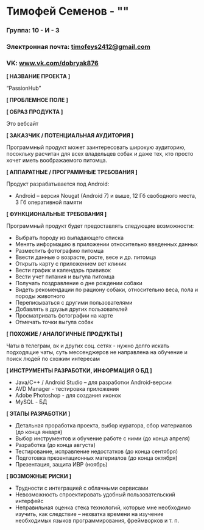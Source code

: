# Тимофей Семенов - ""

### Группа: 10 - И - 3
### Электронная почта: timofeys2412@gmail.com
### VK: www.vk.com/dobryak876

**[ НАЗВАНИЕ ПРОЕКТА ]**

“PassionHub”


**[ ПРОБЛЕМНОЕ ПОЛЕ ]**



**[ ОБРАЗ ПРОДУКТА ]**

Это вебсайт 

**[ ЗАКАЗЧИК / ПОТЕНЦИАЛЬНАЯ АУДИТОРИЯ ]**

Программный продукт может заинтересовать широкую аудиторию, посокльку расчитан для всех владельцев собак и даже тех, кто просто хочет иметь воображаемого питомца.

**[ АППАРАТНЫЕ / ПРОГРАММНЫЕ ТРЕБОВАНИЯ ]** 

Продукт разрабатывается под Android:
* Android – версия Nougat (Android 7) и выше, 12 Гб свободного места, 3 Гб оперативной памяти

**[ ФУНКЦИОНАЛЬНЫЕ ТРЕБОВАНИЯ ]**

Программный продукт будет предоставлять следующие возможности:
* Выбрать породу из выпадающего списка
* Менять информацию в приложении относительно введенных данных
* Разместить фотографию питомца
* Ввести данные о возрасте, росте, весе и др. питомца
* Открыть карту с приложением вет клиник
* Вести график и календарь прививок
* Вести учет питания и выгула питомца 
* Получать поздравление о дне рождении собаки
* Видеть рекомендации по рациону собаки, относительно веса, пола и породы животного
* Переписываться с другими пользователями
* Добавлять в друзья других пользователей
* Просматривать фотографии на карте
* Отмечать точки выгула собак

**[ ПОХОЖИЕ / АНАЛОГИЧНЫЕ ПРОДУКТЫ ]**

Чаты в телеграм, вк и других соц. сетях - нужно долго искать подходящие чаты, суть мессенджеров не направлена на обучение и поиск людей по схожим интересам

**[ ИНСТРУМЕНТЫ РАЗРАБОТКИ, ИНФОРМАЦИЯ О БД ]**

*	Java/C++ / Android Studio – для разработки Android-версии
* AVD Manager - тестировка приложения
* Adobe Photoshop - для создания иконок 
*	MySQL - БД 

**[ ЭТАПЫ РАЗРАБОТКИ ]**

* Детальная проработка проекта, выбор куратора, сбор материалов (до конца января)
* Выбор инструментов и обучение работе с ними (до конца апреля)
* Разработка (до конца августа)
* Тестирование, исправление недостатков (до конца сентября)
* Подготовка презентационных материалов (до конца октября)
* Презентация, защита ИВР (ноябрь)

**[ ВОЗМОЖНЫЕ РИСКИ ]**

*	Трудности с интеграцией с облачными сервисами
*	Невозможность спроектировать удобный пользовательский интерфейс 
*	Неправильная оценка стека технологий, которые мне необходимо изучить, как следствие – нехватка времени на изучение    необходимых языков программирования, фреймворков и т. п.
